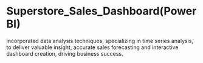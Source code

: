 # Superstore_Sales_Dashboard(PowerBI)

Incorporated data analysis techniques, specializing in time series analysis, to deliver valuable insight, accurate sales forecasting and interactive dashboard creation, driving business success.
